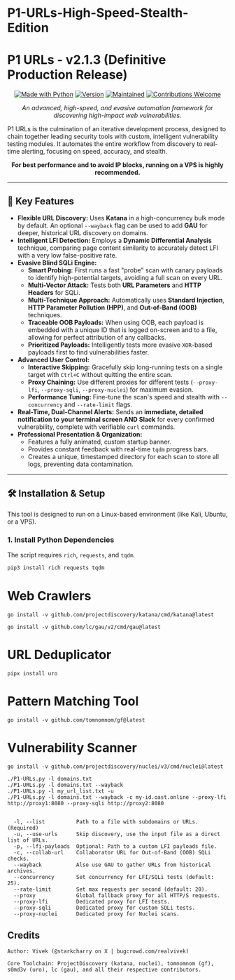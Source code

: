 # P1-URLs-High-Speed-Stealth-Edition

# P1 URLs - v2.1.3 (Definitive Production Release)

<p align="center">
  <a href="https://www.python.org" target="_blank"><img src="https://img.shields.io/badge/Made%20with-Python-blue.svg" alt="Made with Python"></a>
  <a href="#" target="_blank"><img src="https://img.shields.io/badge/Version-2.1.3-brightgreen.svg" alt="Version"></a>
  <a href="#" target="_blank"><img src="https://img.shields.io/badge/Maintained%3F-yes-green.svg" alt="Maintained"></a>
  <a href="#"><img src="https://img.shields.io/badge/Contributions-welcome-brightgreen.svg" alt="Contributions Welcome"></a>
</p>

<p align="center">
  <i>An advanced, high-speed, and evasive automation framework for discovering high-impact web vulnerabilities.</i>
</p>

P1 URLs is the culmination of an iterative development process, designed to chain together leading security tools with custom, intelligent vulnerability testing modules. It automates the entire workflow from discovery to real-time alerting, focusing on speed, accuracy, and stealth.

<p align="center">
  <b>For best performance and to avoid IP blocks, running on a VPS is highly recommended.</b>
</p>

---

## 🚀 Key Features

-   **Flexible URL Discovery:** Uses **Katana** in a high-concurrency bulk mode by default. An optional `--wayback` flag can be used to add **GAU** for deeper, historical URL discovery on domains.
-   **Intelligent LFI Detection:** Employs a **Dynamic Differential Analysis** technique, comparing page content similarity to accurately detect LFI with a very low false-positive rate.
-   **Evasive Blind SQLi Engine:**
    -   **Smart Probing:** First runs a fast "probe" scan with canary payloads to identify high-potential targets, avoiding a full scan on every URL.
    -   **Multi-Vector Attack:** Tests both **URL Parameters** and **HTTP Headers** for SQLi.
    -   **Multi-Technique Approach:** Automatically uses **Standard Injection**, **HTTP Parameter Pollution (HPP)**, and **Out-of-Band (OOB)** techniques.
    -   **Traceable OOB Payloads:** When using OOB, each payload is embedded with a unique ID that is logged on-screen and to a file, allowing for perfect attribution of any callbacks.
    -   **Prioritized Payloads:** Intelligently tests more evasive `XOR`-based payloads first to find vulnerabilities faster.
-   **Advanced User Control:**
    -   **Interactive Skipping:** Gracefully skip long-running tests on a single target with `Ctrl+C` without quitting the entire scan.
    -   **Proxy Chaining:** Use different proxies for different tests (`--proxy-lfi`, `--proxy-sqli`, `--proxy-nuclei`) for maximum evasion.
    -   **Performance Tuning:** Fine-tune the scan's speed and stealth with `--concurrency` and `--rate-limit` flags.
-   **Real-Time, Dual-Channel Alerts:** Sends an **immediate, detailed notification to your terminal screen AND Slack** for every confirmed vulnerability, complete with verifiable `curl` commands.
-   **Professional Presentation & Organization:**
    -   Features a fully animated, custom startup banner.
    -   Provides constant feedback with real-time `tqdm` progress bars.
    -   Creates a unique, timestamped directory for each scan to store all logs, preventing data contamination.

---

## 🛠️ Installation & Setup

This tool is designed to run on a Linux-based environment (like Kali, Ubuntu, or a VPS).

### 1. Install Python Dependencies

The script requires `rich`, `requests`, and `tqdm`.
```bash
pip3 install rich requests tqdm
```

# Web Crawlers

``go install -v github.com/projectdiscovery/katana/cmd/katana@latest``


``go install -v github.com/lc/gau/v2/cmd/gau@latest``

# URL Deduplicator
``pipx install uro``

# Pattern Matching Tool
``go install -v github.com/tomnomnom/gf@latest``

# Vulnerability Scanner
``go install -v github.com/projectdiscovery/nuclei/v3/cmd/nuclei@latest``

```
./P1-URLs.py -l domains.txt
./P1-URLs.py -l domains.txt --wayback
./P1-URLs.py -l my_url_list.txt -u
./P1-URLs.py -l domains.txt --wayback -c my-id.oast.online --proxy-lfi http://proxy1:8080 --proxy-sqli http://proxy2:8080

```

```
  
  -l, --list          Path to a file with subdomains or URLs. (Required)
  -u, --use-urls      Skip discovery, use the input file as a direct list of URLs.
  -p, --lfi-payloads  Optional: Path to a custom LFI payloads file.
  -c, --collab-url    Collaborator URL for Out-of-Band (OOB) SQLi checks.
  --wayback           Also use GAU to gather URLs from historical archives.
  --concurrency       Set concurrency for LFI/SQLi tests (default: 25).
  --rate-limit        Set max requests per second (default: 20).
  --proxy             Global fallback proxy for all HTTP/S requests.
  --proxy-lfi         Dedicated proxy for LFI tests.
  --proxy-sqli        Dedicated proxy for custom SQLi tests.
  --proxy-nuclei      Dedicated proxy for Nuclei scans.

```

  ## Credits

    Author: Vivek (@starkcharry on X | bugcrowd.com/realvivek)

    Core Toolchain: ProjectDiscovery (katana, nuclei), tomnomnom (gf), s0md3v (uro), lc (gau), and all their respective contributors.
